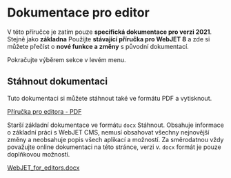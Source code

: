 # Dokumentace pro editor

V této příručce je zatím pouze **specifická dokumentace pro verzi 2021**. Stejně jako **základna** Použijte **stávající příručka pro WebJET 8** a zde si můžete přečíst o **nové funkce a změny** s původní dokumentací.

Pokračujte výběrem sekce v levém menu.

## Stáhnout dokumentaci

Tuto dokumentaci si můžete stáhnout také ve formátu PDF a vytisknout.

[Příručka pro editora - PDF](../_media/manuals/webjetcms-redactor.pdf)

Starší základní dokumentace ve formátu `docx` Stáhnout. Obsahuje informace o základní práci s WebJET CMS, nemusí obsahovat všechny nejnovější změny a neobsahuje popis všech aplikací a možností. Za směrodatnou vždy považujte online dokumentaci na této stránce, verzi v. `docx` formát je pouze doplňkovou možností.

[WebJET\_for\_editors.docx](../_media/manuals/WebJET_pre_redaktorov.docx)
